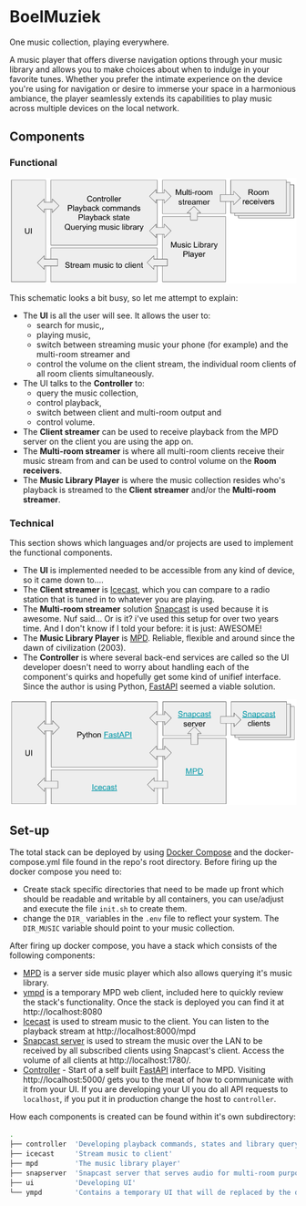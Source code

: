 # BoelMuziek

One music collection, playing everywhere.

A music player that offers diverse navigation options through your music library and allows you to make choices about when to indulge in your favorite tunes. Whether you prefer the intimate experience on the device you're using for navigation or desire to immerse your space in a harmonious ambiance, the player seamlessly extends its capabilities to play music across multiple devices on the local network.

## Components

### Functional
![Functional components](images/components-functional.png)

This schematic looks a bit busy, so let me attempt to explain:

* The **UI** is all the user will see. It allows the user to:
  * search for music,,
  * playing music,
  * switch between streaming music your phone (for example) and the multi-room streamer and
  * control the volume on the client stream, the individual room clients of all room clients simultaneously.
* The UI talks to the **Controller** to:
  * query the music collection,
  * control playback,
  * switch between client and multi-room output and
  * control volume.
* The **Client streamer** can be used to receive playback from the MPD server on the client you are using the app on.
* The **Multi-room streamer** is where all multi-room clients receive their music stream from and can be used to control volume on the **Room receivers**.
* The **Music Library Player** is where the music collection resides who's playback is streamed to the **Client streamer** and/or the **Multi-room streamer**.

### Technical

This section shows which languages and/or projects are used to implement the functional components.

* The **UI** is implemented needed to be accessible from any kind of device, so it came down to....
* The **Client streamer** is [Icecast](https://icecast.org/), which you can compare to a radio station that is tuned in to whatever you are playing.
* The **Multi-room streamer** solution [Snapcast](https://github.com/badaix/snapcast) is used because it is awesome. Nuf said... Or is it? i've used this setup for over two years time. And I don't know if I told your before: it is just: AWESOME!
* The **Music Library Player** is [MPD](https://musicpd.org/). Reliable, flexible and around since the dawn of civilization (2003).
* The **Controller** is where several back-end services  are called so the UI developer doesn't need to worry about handling each of the component's quirks and hopefully get some kind of unifief interface. Since the author is using Python, [FastAPI](https://fastapi.tiangolo.com/) seemed a viable solution.


![Technical components](images/components-technical.png)



## Set-up

The total stack can be deployed by using [Docker Compose](https://docs.docker.com/compose/install/) and the docker-compose.yml file found in the repo's root directory. Before firing up the docker compose you need to:

* Create stack specific directories that need to be made up front which should be readable and writable by all containers, you can use/adjust and execute the file ```init.sh``` to create them.
* change the ```DIR_``` variables in the ```.env``` file to reflect your system. The ```DIR_MUSIC``` variable should point to your music collection.

After firing up docker compose, you have a stack which consists of the following components:

* [MPD](https://musicpd.org/) is a server side music player which also allows querying it's music library.
* [ympd](https://ympd.org/) is a temporary MPD web client, included here to quickly review the stack's functionality. Once the stack is deployed you can find it at http://localhost:8080
* [Icecast](https://icecast.org/) is used to stream music to the client. You can listen to the playback stream at http://localhost:8000/mpd
* [Snapcast server](https://github.com/badaix/snapcast) is used to stream the music over the LAN to be received by all subscribed clients using Snapcast's client. Access the volume of all clients at http://localhost:1780/.
* [Controller](http://localhost:5000/) - Start of a self built [FastAPI](https://fastapi.tiangolo.com/) interface to MPD. Visiting http://localhost:5000/ gets you to the meat of how to communicate with it from your UI. If you are developing your UI you do all API requests to ```localhost```, if you put it in production change the host to ```controller```.

How each components is created can be found within it's own subdirectory:

```bash
.
├── controller  'Developing playback commands, states and library querying'
├── icecast     'Stream music to client'
├── mpd         'The music library player'
├── snapserver  'Snapcast server that serves audio for multi-room purposes'
├── ui          'Developing UI'
└── ympd        'Contains a temporary UI that will de replaced by the developing ui'
```
